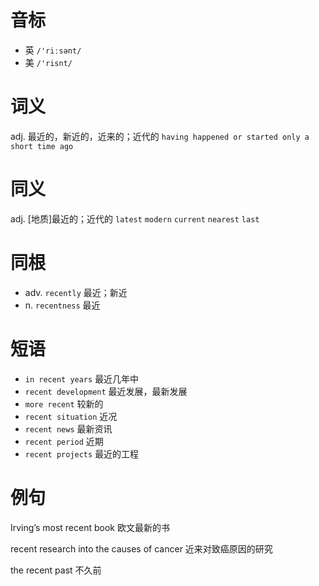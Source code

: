 # 音标

- 英 `/'riːsənt/`
- 美 `/'risnt/`

# 词义

adj. 最近的，新近的，近来的；近代的
`having happened or started only a short time ago`

# 同义

adj. [地质]最近的；近代的
`latest` `modern` `current` `nearest` `last`

# 同根

- adv. `recently` 最近；新近
- n. `recentness` 最近

# 短语

- `in recent years` 最近几年中
- `recent development` 最近发展，最新发展
- `more recent` 较新的
- `recent situation` 近况
- `recent news` 最新资讯
- `recent period` 近期
- `recent projects` 最近的工程

# 例句

Irving’s most recent book
欧文最新的书

recent research into the causes of cancer
近来对致癌原因的研究

the recent past
不久前


